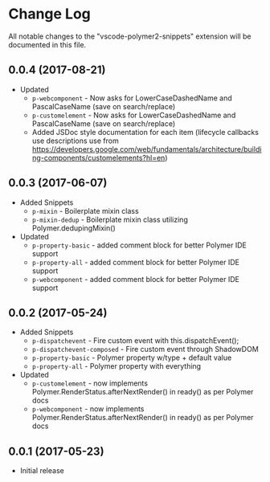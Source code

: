 # Change Log
All notable changes to the "vscode-polymer2-snippets" extension will be documented in this file.

## 0.0.4 (2017-08-21)
- Updated
  - `p-webcomponent`  - Now asks for LowerCaseDashedName and PascalCaseName (save on search/replace)
  - `p-customelement` - Now asks for LowerCaseDashedName and PascalCaseName (save on search/replace)
  - Added JSDoc style documentation for each item (lifecycle callbacks use descriptions use from https://developers.google.com/web/fundamentals/architecture/building-components/customelements?hl=en)

## 0.0.3 (2017-06-07)
- Added Snippets
  - `p-mixin`                  - Boilerplate mixin class
  - `p-mixin-dedup`            - Boilerplate mixin class utilizing Polymer.dedupingMixin()
- Updated
  - `p-property-basic` - added comment block for better Polymer IDE support
  - `p-property-all` - added comment block for better Polymer IDE support
  - `p-webcomponent` - added comment block for better Polymer IDE support

## 0.0.2 (2017-05-24)
- Added Snippets
  - `p-dispatchevent`          -  Fire custom event with this.dispatchEvent();
  - `p-dispatchevent-composed` - Fire custom event through ShadowDOM
  - `p-property-basic`         - Polymer property w/type + default value
  - `p-property-all`           - Polymer property with everything
- Updated
  - `p-customelement` - now implements Polymer.RenderStatus.afterNextRender() in ready() as per Polymer docs
  - `p-webcomponent` - now implements Polymer.RenderStatus.afterNextRender() in ready() as per Polymer docs

## 0.0.1 (2017-05-23)
- Initial release